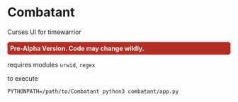 # Combatant
Curses UI for timewarrior
<div style="background:#b52e24;padding:5px;color:white;font-weight:bold;border:1px solid #e33e32;border-radius:5px">Pre-Alpha Version. Code may change wildly.</div>

requires modules `urwid`, `regex`

to execute
```
PYTHONPATH=/path/to/Combatant python3 combatant/app.py
```
